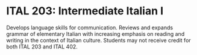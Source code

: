 # ITAL 203: Intermediate Italian I

Develops language skills for communication. Reviews and expands grammar of elementary Italian with increasing emphasis on reading and writing in the context of Italian culture. Students may not receive credit for both ITAL 203 and ITAL 402.
